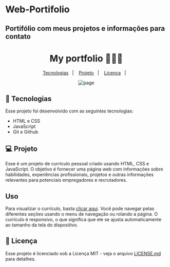 # Web-Portifolio
<h2>Portifólio com meus projetos e informações para contato</h2>
<h1 align="center"> My portfolio  👨🏽‍💻 </h1>

<p align="center">
  <a href="#-tecnologias">Tecnologias</a>&nbsp;&nbsp;&nbsp;|&nbsp;&nbsp;&nbsp;
  <a href="#-projeto">Projeto</a>&nbsp;&nbsp;&nbsp;|&nbsp;&nbsp;&nbsp;
  <a href="#-licença">Licença</a>&nbsp;&nbsp;&nbsp;|&nbsp;&nbsp;&nbsp;
</p>

<p align="center">
  <img alt="page" src="https://user-images.githubusercontent.com/63527881/223192784-508a0d0e-b4b7-4f4b-adff-648aadec14ad.PNG">
</p>

## 🚀 Tecnologias

Esse projeto foi desenvolvido com as seguintes tecnologias:

- HTML e CSS
- JavaScript
- Git e Github

 
## 💻 Projeto 
Esse é um projeto de currículo pessoal criado usando HTML, CSS e JavaScript. O objetivo é fornecer uma página web com informações sobre habilidades, experiências profissionais, projetos e outras informações relevantes para potenciais empregadores e recrutadores.


## Uso
Para visualizar o currículo, basta <a href="https://joaopedroom.github.io/#formacao">clicar aqui</a>. Você pode navegar pelas diferentes seções usando o menu de navegação ou rolando a página. O currículo é responsivo, o que significa que ele se ajusta automaticamente ao tamanho da tela do dispositivo.

## 📝 Licença
Esse projeto é licenciado sob a Licença MIT - veja o arquivo <a href="">LICENSE.md</a> para detalhes.

